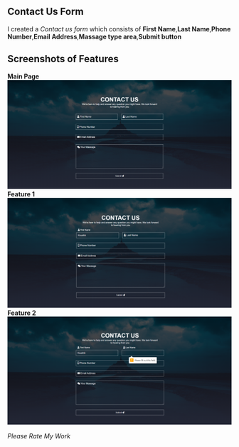 ## Contact Us Form
I created a *Contact us form* which consists of **First Name**,**Last Name**,**Phone Number**,**Email Address**,**Massage type area**,**Submit button**

## Screenshots of Features
**Main Page**
![ss1](ss1.png)
**Feature 1**
![ss2](ss2.png)
**Feature 2**
![ss3](ss3.png)

*Please Rate My Work*
